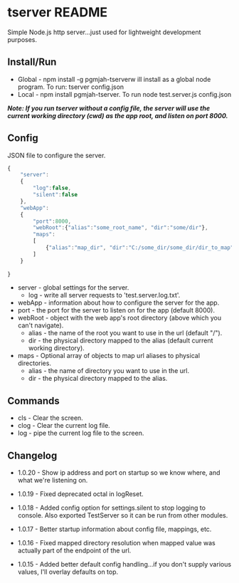# tserver README

Simple Node.js http server...just used for lightweight development purposes.

## Install/Run
* Global - npm install -g pgmjah-tserverw ill install as a global node program.  To run: tserver config.json
* Local - npm install pgmjah-tserver. To run node test.server.js config.json

***Note: If you run tserver without a config file, the server will use the current working directory (cwd) as the app root, and listen on port 8000.***

## Config
JSON file to configure the server.
```javascript
{
	"server":
	{
		"log":false,
		"silent":false
	},
	"webApp":
	{
		"port":8000,
		"webRoot":{"alias":"some_root_name", "dir":"some/dir"},
		"maps":
		[
			{"alias":"map_dir", "dir":"C:/some_dir/some_dir/dir_to_map"}
		]
	}
	
}
```
* server - global settings for the server.
	* log - write all server requests to 'test.server.log.txt'.
* webApp - information about how to configure the server for the app.
* port - the port for the server to listen on for the app (default 8000).
* webRoot - object with the web app's root directory (above which you can't navigate).
	* alias - the name of the root you want to use in the url (default "/").
	* dir - the physical directory mapped to the alias (default current working directory).
* maps - Optional array of objects to map url aliases to physical directories.
	* alias - the name of directory you want to use in the url.
	* dir - the physical directory mapped to the alias.

## Commands
* cls - Clear the screen.
* clog - Clear the current log file.
* log - pipe the current log file to the screen.

## Changelog

* 1.0.20 - Show ip address and port on startup so we know where, and what we're listening on.

* 1.0.19 - Fixed deprecated octal in logReset.

* 1.0.18 - Added config option for settings.silent to stop logging to console.  Also exported TestServer so it can be run from other modules.

* 1.0.17 - Better startup information about config file, mappings, etc.

* 1.0.16 - Fixed mapped directory resolution when mapped value was actually part of the endpoint of the url.

* 1.0.15 - Added better default config handling...if you don't supply various values, I'll overlay defaults on top.

